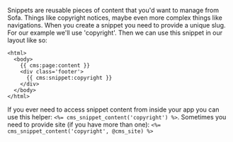 Snippets are reusable pieces of content that you'd want to manage from Sofa. Things like copyright notices, maybe even more complex things like navigations. When you create a snippet you need to provide a unique slug. For our example we'll use 'copyright'. Then we can use this snippet in our layout like so:

    <html>
      <body>
        {{ cms:page:content }}
        <div class='footer'>
          {{ cms:snippet:copyright }}
        </div>
      </body>
    </html>
    
If you ever need to access snippet content from inside your app you can use this helper: `<%= cms_snippet_content('copyright') %>`. Sometimes you need to provide site (if you have more than one): `<%= cms_snippet_content('copyright', @cms_site) %>`